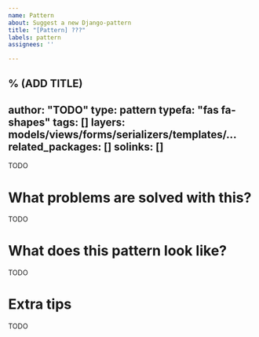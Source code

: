 ```yaml
---
name: Pattern
about: Suggest a new Django-pattern
title: "[Pattern] ???"
labels: pattern
assignees: ''

---
```


% (ADD TITLE)
---
author: "TODO"
type: pattern
typefa: "fas fa-shapes"
tags: []
layers: models/views/forms/serializers/templates/...
related_packages: []
solinks: []
---

TODO

# What problems are solved with this?

TODO

# What does this pattern look like?

TODO

# Extra tips

TODO
